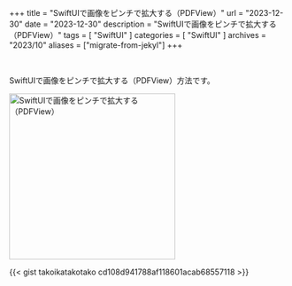 +++
title = "SwiftUIで画像をピンチで拡大する（PDFView）"
url = "2023-12-30"
date = "2023-12-30"
description = "SwiftUIで画像をピンチで拡大する（PDFView）"
tags = [
  "SwiftUI"
]
categories = [
  "SwiftUI"
]
archives = "2023/10"
aliases = ["migrate-from-jekyl"]
+++

<br>

SwiftUIで画像をピンチで拡大する（PDFView）方法です。

<img src="1.png" width="300px" alt="SwiftUIで画像をピンチで拡大する（PDFView）">

{{< gist takoikatakotako cd108d941788af118601acab68557118 >}}
